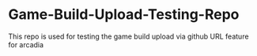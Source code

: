 # Game-Build-Upload-Testing-Repo
This repo is used for testing the game build upload via github URL feature for arcadia

